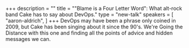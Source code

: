 +++
description = ""
title = "\"Blame is a Four Letter Word\": What alt-rock band Cake has to say about DevOps."
type = "new-talk"
speakers = [
        "aaron-aldrich",
]
+++
DevOps may have been a phrase only coined in 2009, but Cake has been singing about it since the 90's. We're Going the Distance with this one and finding all the points of advice and hidden messages we can.